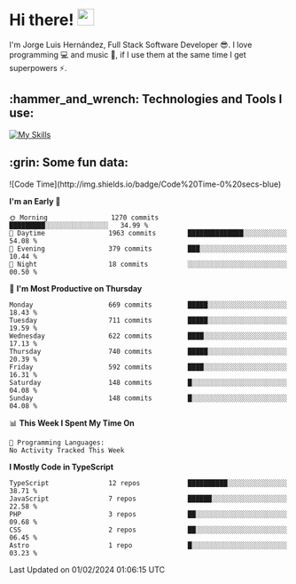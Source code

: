 <h1 align="left">
 <abc>
  <br>Hi there! <img src="https://user-images.githubusercontent.com/42378118/110234147-e3259600-7f4e-11eb-95be-0c4047144dea.gif" width="30"><br>
 </abc>
</h1>

I'm Jorge Luis Hernández, Full Stack Software Developer :sunglasses:. I love programming :computer: and music :musical_score:, if I use them at the same time I get superpowers :zap:. 


<h2 align="left">:hammer_and_wrench: Technologies and Tools I use:</h2>

[![My Skills](https://skillicons.dev/icons?i=js,ts,html,css,py,vue,react,next,nest,postgres,mysql)](https://skillicons.dev)

<h2 align="left">:grin: Some fun data:</h2>
<!--START_SECTION:waka-->
![Code Time](http://img.shields.io/badge/Code%20Time-0%20secs-blue)

**I'm an Early 🐤** 

```text
🌞 Morning                1270 commits        █████████░░░░░░░░░░░░░░░░   34.99 % 
🌆 Daytime                1963 commits        ██████████████░░░░░░░░░░░   54.08 % 
🌃 Evening                379 commits         ███░░░░░░░░░░░░░░░░░░░░░░   10.44 % 
🌙 Night                  18 commits          ░░░░░░░░░░░░░░░░░░░░░░░░░   00.50 % 
```
📅 **I'm Most Productive on Thursday** 

```text
Monday                   669 commits         █████░░░░░░░░░░░░░░░░░░░░   18.43 % 
Tuesday                  711 commits         █████░░░░░░░░░░░░░░░░░░░░   19.59 % 
Wednesday                622 commits         ████░░░░░░░░░░░░░░░░░░░░░   17.13 % 
Thursday                 740 commits         █████░░░░░░░░░░░░░░░░░░░░   20.39 % 
Friday                   592 commits         ████░░░░░░░░░░░░░░░░░░░░░   16.31 % 
Saturday                 148 commits         █░░░░░░░░░░░░░░░░░░░░░░░░   04.08 % 
Sunday                   148 commits         █░░░░░░░░░░░░░░░░░░░░░░░░   04.08 % 
```


📊 **This Week I Spent My Time On** 

```text
💬 Programming Languages: 
No Activity Tracked This Week
```

**I Mostly Code in TypeScript** 

```text
TypeScript               12 repos            ██████████░░░░░░░░░░░░░░░   38.71 % 
JavaScript               7 repos             ██████░░░░░░░░░░░░░░░░░░░   22.58 % 
PHP                      3 repos             ██░░░░░░░░░░░░░░░░░░░░░░░   09.68 % 
CSS                      2 repos             ██░░░░░░░░░░░░░░░░░░░░░░░   06.45 % 
Astro                    1 repo              █░░░░░░░░░░░░░░░░░░░░░░░░   03.23 % 
```




 Last Updated on 01/02/2024 01:06:15 UTC
<!--END_SECTION:waka-->

